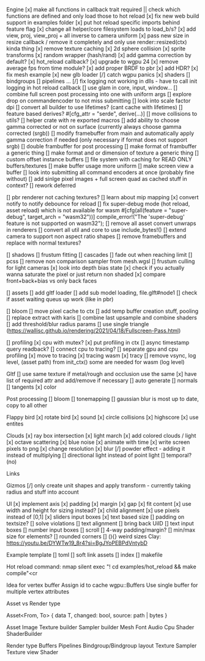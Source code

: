 Engine
[x] make all functions in callback trait required || check which functions are defined and only load those to hot reload
[x] fix new web build support in examples folder
[x] put hot reload specific imports behind feature flag
[x] change all helper/core filesystem loads to load_b/s?
[x] add view, proj, view_proj + all inverse to camera uniform
[x] pass new size in resize callback /  remove it completely and only use render::resized(ctx) kinda thing
[x] remove texture caching
[x] 2d sphere collision
[x] sprite transforms
[x] random wrapper (hash/rand)
[x] add gamma correction by default?
[x] hot_reload callback?
[x] upgrade to wgpu 24
[x] remove average fps from time module?
[x] add proper BRDF to pbr
    [x] add HDR?
[x] fix mesh example
    [x] new glb loader
[/] catch wgpu panics
    [x] shaders
    [] bindgroups
    [] pipelines
    ...
[/] fix logging not working in dlls
    - have to call init logging in hot reload callback
[] use glam in core, input, window...
[] combine full screen post processing into one with uniform args
[] explore drop on commandencoder to not miss submitting
[] look into scale factor dpi
[] convert all builder to use lifetimes? (cant cache with lifetimes)
[] feature based derives? #\[cfg_attr = "serde", derive(...)\]
[] move collisions to utils?
[] helper crate with re exported macros
[] add ability to choose gamma corrected or not on surface (currently always choose gamma corrected (srgb))
[] modify framebuffer from main and automatically apply gamma correction if needed (only necessary if format does not support srgb)
[] double frambuffer for post processing
[] make format of frambuffer a generic thing
[] make format and or dimension of texture a generic thing
[] custom offset instance buffers
[] file system with caching for READ ONLY buffers/textures
[] make buffer usage more uniform
[] make screen view a buffer
[] look into submitting all command encoders at once (probably fine without)
[] add sinlge pixel images + full screen quad as cached stuff in context?
[] rework deferred
<!-- [] add ability to reuse encoders for all renderers -->
[] pbr renderer not caching textures? 
[] learn about mip mapping
[x] convert notify to notify debounce for reload
[] fix super-debug mode (hot reload, asset reload) which is not available for wasm
    #[cfg(all(feature = "super-debug", target_arch = "wasm32"))]
    compile_error!("The 'super-debug' feature is not supported on wasm32");
[] remove all asset convert unwraps in renderers
[] convert all util and core to use include_bytes!()
[] extend camera to support non aspect ratio shapes
[] remove framebuffers and replace with normal textures?

[] shadows
    [] frustum fitting
    [] cascades
    [] fade out when reaching limit
    [] pcss
    [] remove non comparison sampler from mesh.wgsl
    [] frustum culling for light cameras
    [x] look into depth bias state 
    [x] check if you actually wanna saturate the pixel or just return non shaded
    [x] compare front+back+bias vs only back faces

[] assets 
    [] add gltf loader
    [] add sub model loading, file.glft#node1
    [] check if asset waiting queus up work (like in pbr)

[] bloom
    [] move pixel cache to ctx
    [] add temp buffer creation stuff, pooling
    [] replace extract with karis
    [] combine last upsample and combine shaders
    [] add threshold/blur radius params
    [] use single triangle (https://wallisc.github.io/rendering/2021/04/18/Fullscreen-Pass.html)

[] profiling
    [x] cpu with mutex?
    [x] put profiling in ctx
    [] async timestamp query readback?
    [] connect cpu to tracing?
    [] separate gpu and cpu profiling
[x] move to tracing
    [x] tracing wasm
    [x] tracy
[] remove vsync, log level, (asset path) from init_ctx()
    some are needed for wasm (log level)


Gltf
[] use same texture if metal/rough and occlusion use the same
[x] have list of required attr and add/remove if necessary
[] auto generate
    [] normals
    [] tangents
    [x] color

Post processing
[] bloom
[] tonemapping
[] gaussian blur is most up to date, copy to all other

Flappy bird
[x] rotate bird
[x] sound
[x] circle collisions
[x] highscore
[x] use entites

Clouds
[x] ray box intersection
[x] light march
[x] add colored clouds / light
[x] octave scattering
[x] blue noise
[x] animate with time
[x] write screen pixels to png
[x] change resolution
[x] blur 
[/] powder effect
    - adding it instead of multiplying
[] directional light instead of point light
[] temporal? (no) 

Links
    
Gizmos
[/] only create unit shapes and apply transform
    - currently taking radius and stuff into account

UI
[x] implement axis
[x] padding
[x] margin
[x] gap
[x] fit content
[x] use width and height for sizing instead?
[x] child alignment
[x] use pixels instead of [0,1]
[x] sliders input boxes
[x] text based size 
[] padding on textsize?
[] solve violations
[] text alignment
[] bring back UiID
[] text input boxes
[] number input boxes
[] scroll
[] 4-way padding/margin?
[] min/max size for elements?
[] rounded corners
[] (){} weird sizes
Clay: https://youtu.be/DYWTw19_8r4?si=BgJYoPEBPdVntybD

Example template
[] toml
[] soft link assets
[] index
[] makefile

Hot reload command:
    nmap <c-p> <cmd>silent exec "! cd examples/hot_reload && make compile"<cr

Idea for vertex buffer
Assign id to cache wgpu::Buffers
Use single buffer for multiple vertex attributes

Asset vs Render type

Asset<From, To> {
    data T,
    changed: bool,
    source: path | bytes
}

Asset
    Image
        Texture builder
        Sampler builder
    Mesh
    Font
    Audio
    Cpu Shader
        ShaderBuilder

Render type
    Buffers
    Pipelines
    Bindgroup/Bindgroup layout
    Texture
    Sampler
    Texture view
    Shader
